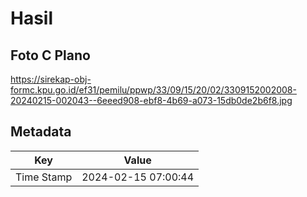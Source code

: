 # Hasil

## Foto C Plano

https://sirekap-obj-formc.kpu.go.id/ef31/pemilu/ppwp/33/09/15/20/02/3309152002008-20240215-002043--6eeed908-ebf8-4b69-a073-15db0de2b6f8.jpg


## Metadata

| Key        | Value               |
| ---------- | ------------------- |
| Time Stamp | 2024-02-15 07:00:44 |



